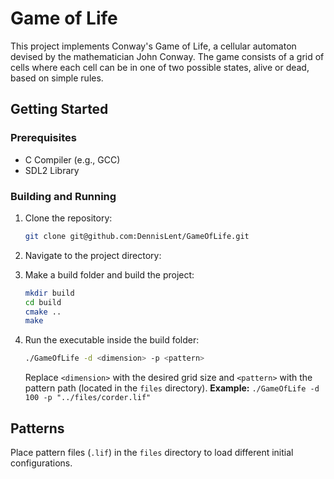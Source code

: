 # Game of Life

This project implements Conway's Game of Life, a cellular automaton devised by the mathematician John Conway. The game consists of a grid of cells where each cell can be in one of two possible states, alive or dead, based on simple rules.

## Getting Started

### Prerequisites

- C Compiler (e.g., GCC)
- SDL2 Library

### Building and Running

1. Clone the repository:

    ```bash
    git clone git@github.com:DennisLent/GameOfLife.git
    ```

2. Navigate to the project directory:

3. Make a build folder and build the project:

    ```bash
    mkdir build
    cd build
    cmake ..
    make
    ```

4. Run the executable inside the build folder:

    ```bash
    ./GameOfLife -d <dimension> -p <pattern>
    ```

   Replace `<dimension>` with the desired grid size and `<pattern>` with the pattern path (located in the `files` directory).
   **Example:** ```./GameOfLife -d 100 -p "../files/corder.lif"```

## Patterns

Place pattern files (`.lif`) in the `files` directory to load different initial configurations.
